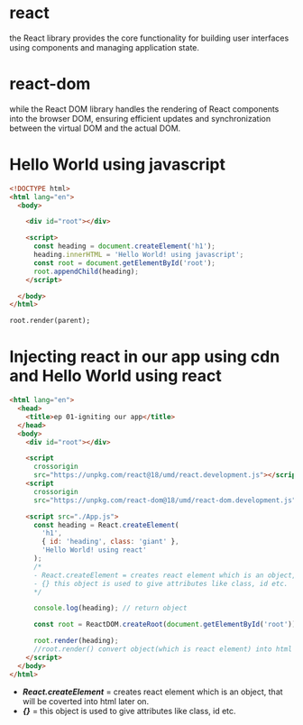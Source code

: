 # react

the React library provides the core functionality for building user interfaces using components and managing application state.

# react-dom

while the React DOM library handles the rendering of React components into the browser DOM, ensuring efficient updates and synchronization between the virtual DOM and the actual DOM.

# Hello World using javascript

```HTML
<!DOCTYPE html>
<html lang="en">
  <body>

    <div id="root"></div>

    <script>
      const heading = document.createElement('h1');
      heading.innerHTML = 'Hello World! using javascript';
      const root = document.getElementById('root');
      root.appendChild(heading);
    </script>

  </body>
</html>

root.render(parent);
```

# Injecting react in our app using cdn and Hello World using react

```HTML
<html lang="en">
  <head>
    <title>ep 01-igniting our app</title>
  </head>
  <body>
    <div id="root"></div>

    <script
      crossorigin
      src="https://unpkg.com/react@18/umd/react.development.js"></script>
    <script
      crossorigin
      src="https://unpkg.com/react-dom@18/umd/react-dom.development.js"></script>

    <script src="./App.js">
      const heading = React.createElement(
        'h1',
        { id: 'heading', class: 'giant' },
        'Hello World! using react'
      );
      /*
      - React.createElement = creates react element which is an object, that will be coverted into html later on.
      - {} this object is used to give attributes like class, id etc.
      */

      console.log(heading); // return object

      const root = ReactDOM.createRoot(document.getElementById('root'));

      root.render(heading);
      //root.render() convert object(which is react element) into html element and puts it into dom
    </script>
  </body>
</html>
```

- **_React.createElement_** = creates react element which is an object, that will be coverted into html later on.
- **_{}_** = this object is used to give attributes like class, id etc.
